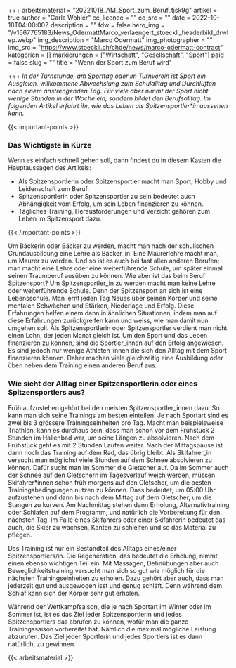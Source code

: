 +++
arbeitsmaterial = "20221018_AM_Sport_zum_Beruf_tjsk9g"
artikel = true
author = "Carla Wohler"
cc_licence = ""
cc_src = ""
date = 2022-10-18T04:00:00Z
description = ""
fdw = false
hero_img = "/v1667765183/News_OdermattMarco_verlaengert_stoeckli_headerbild_drwlep.webp"
img_description = "Marco Odermatt"
img_photographer = ""
img_src = "https://www.stoeckli.ch/chde/news/marco-odermatt-contract"
kategorien = []
markierungen = ["Wirtschaft", "Gesellschaft", "Sport"]
paid = false
slug = ""
title = "Wenn der Sport zum Beruf wird"

+++
_In der Turnstunde, am Sporttag oder im Turnverein ist Sport ein Ausgleich, willkommene Abwechslung zum Schulalltag und Durchlüften nach einem anstrengenden Tag. Für viele aber nimmt der Sport nicht wenige Stunden in der Woche ein, sondern bildet den Berufsalltag. Im folgenden Artikel erfahrt ihr, wie das Leben als Spitzensportler*in aussehen kann._

{{< important-points >}} <h3>Das Wichtigste in Kürze</h3>

<p>Wenn es einfach schnell gehen soll, dann findest du in diesem Kasten die Hauptaussagen des Artikels:</p>

<ul>

<li>Als Spitzensportlerin oder Spitzensportler macht man Sport, Hobby und Leidenschaft zum Beruf.</li>

<li>Spitzensportlerin oder Spitzensportler zu sein bedeutet auch Abhängigkeit vom Erfolg, um sein Leben finanzieren zu können.</li>

<li>Tägliches Training, Herausforderungen und Verzicht gehören zum Leben im Spitzensport dazu.</li>

</ul> {{< /important-points >}}

Um Bäckerin oder Bäcker zu werden, macht man nach der schulischen Grundausbildung eine Lehre als Bäcker_in. Eine Maurerlehre macht man, um Maurer zu werden. Und so ist es auch bei fast allen anderen Berufen; man macht eine Lehre oder eine weiterführende Schule, um später einmal seinen Traumberuf ausüben zu können. Wie aber ist das beim Beruf Spitzensport? Um Spitzensportler_in zu werden macht man keine Lehre oder weiterführende Schule. Denn der Spitzensport an sich ist eine Lebensschule. Man lernt jeden Tag Neues über seinen Körper und seine mentalen Schwächen und Stärken, Niederlage und Erfolg. Diese Erfahrungen helfen einem dann in ähnlichen Situationen, indem man auf diese Erfahrungen zurückgreifen kann und weiss, wie man damit nun umgehen soll. Als Spitzensportlerin oder Spitzensportler verdient man nicht einen Lohn, der jeden Monat gleich ist. Um den Sport und das Leben finanzieren zu können, sind die Sportler_innen auf den Erfolg angewiesen. Es sind jedoch nur wenige Athleten_innen die sich den Alltag mit dem Sport finanzieren können. Daher machen viele gleichzeitig eine Ausbildung oder üben neben dem Training einen anderen Beruf aus.

### Wie sieht der Alltag einer Spitzensportlerin oder eines Spitzensportlers aus?

Früh aufzustehen gehört bei den meisten Spitzensportler_innen dazu. So kann man sich seine Trainings am besten einteilen. Je nach Sportart sind es zwei bis 3 grössere Trainingseinheiten pro Tag. Macht man beispielsweise Triathlon, kann es durchaus sein, dass man schon vor dem Frühstück 2 Stunden im Hallenbad war, um seine Längen zu absolvieren. Nach dem Frühstück geht es mit 2 Stunden Laufen weiter. Nach der Mittagspause ist dann noch das Training auf dem Rad, das übrig bleibt. Als Skifahrer_in versucht man möglichst viele Stunden auf dem Schnee absolvieren zu können. Dafür sucht man im Sommer die Gletscher auf. Da im Sommer auch der Schnee auf den Gletschern im Tagesverlauf weich werden, müssen Skifahrer*innen schon früh morgens auf den Gletscher, um die besten Trainingsbedingungen nutzen zu können. Dass bedeutet, um 05:00 Uhr aufzustehen und dann bis nach dem Mittag auf dem Gletscher, um die Stangen zu kurven. Am Nachmittag stehen dann Erholung, Alternativtraining oder Schlafen auf dem Programm, und natürlich die Vorbereitung für den nächsten Tag. Im Falle eines Skifahrers oder einer Skifahrerin bedeutet das auch, die Skier zu wachsen, Kanten zu schleifen und so das Material zu pflegen.

Das Training ist nur ein Bestandteil des Alltags eines/einer Spitzensportlers/in. Die Regeneration, das bedeutet die Erholung, nimmt einen ebenso wichtigen Teil ein. Mit Massagen, Dehnübungen aber auch Beweglichkeitstraining versucht man sich so gut wie möglich für die nächsten Trainingseinheiten zu erholen. Dazu gehört aber auch, dass man jederzeit gut und ausgewogen isst und genug schläft. Denn während dem Schlaf kann sich der Körper sehr gut erholen.

Während der Wettkampfsaison, die je nach Sportart im Winter oder im Sommer ist, ist es das Ziel jeder Spitzensportlerin und jedes Spitzensportlers das abrufen zu können, wofür man die ganze Trainingssaison vorbereitet hat. Nämlich die maximal mögliche Leistung abzurufen. Das Ziel jeder Sportlerin und jedes Sportlers ist es dann natürlich, zu gewinnen.



 {{< arbeitsmaterial >}} 